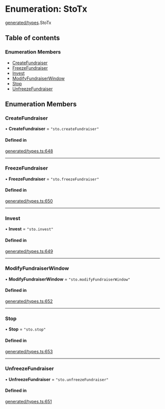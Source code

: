 # Enumeration: StoTx

[generated/types](../wiki/generated.types).StoTx

## Table of contents

### Enumeration Members

- [CreateFundraiser](../wiki/generated.types.StoTx#createfundraiser)
- [FreezeFundraiser](../wiki/generated.types.StoTx#freezefundraiser)
- [Invest](../wiki/generated.types.StoTx#invest)
- [ModifyFundraiserWindow](../wiki/generated.types.StoTx#modifyfundraiserwindow)
- [Stop](../wiki/generated.types.StoTx#stop)
- [UnfreezeFundraiser](../wiki/generated.types.StoTx#unfreezefundraiser)

## Enumeration Members

### CreateFundraiser

• **CreateFundraiser** = ``"sto.createFundraiser"``

#### Defined in

[generated/types.ts:648](https://github.com/PolymeshAssociation/polymesh-sdk/blob/46129005/src/generated/types.ts#L648)

___

### FreezeFundraiser

• **FreezeFundraiser** = ``"sto.freezeFundraiser"``

#### Defined in

[generated/types.ts:650](https://github.com/PolymeshAssociation/polymesh-sdk/blob/46129005/src/generated/types.ts#L650)

___

### Invest

• **Invest** = ``"sto.invest"``

#### Defined in

[generated/types.ts:649](https://github.com/PolymeshAssociation/polymesh-sdk/blob/46129005/src/generated/types.ts#L649)

___

### ModifyFundraiserWindow

• **ModifyFundraiserWindow** = ``"sto.modifyFundraiserWindow"``

#### Defined in

[generated/types.ts:652](https://github.com/PolymeshAssociation/polymesh-sdk/blob/46129005/src/generated/types.ts#L652)

___

### Stop

• **Stop** = ``"sto.stop"``

#### Defined in

[generated/types.ts:653](https://github.com/PolymeshAssociation/polymesh-sdk/blob/46129005/src/generated/types.ts#L653)

___

### UnfreezeFundraiser

• **UnfreezeFundraiser** = ``"sto.unfreezeFundraiser"``

#### Defined in

[generated/types.ts:651](https://github.com/PolymeshAssociation/polymesh-sdk/blob/46129005/src/generated/types.ts#L651)
